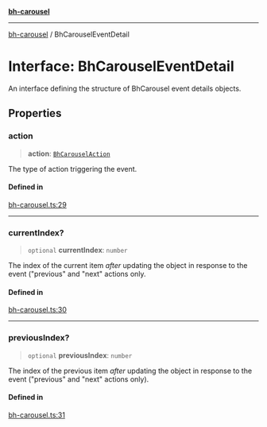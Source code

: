 [**bh-carousel**](../README.md)

---

[bh-carousel](../README.md) / BhCarouselEventDetail

# Interface: BhCarouselEventDetail

An interface defining the structure of BhCarousel event details objects.

## Properties

### action

> **action**: [`BhCarouselAction`](../type-aliases/BhCarouselAction.md)

The type of action triggering the event.

#### Defined in

[bh-carousel.ts:29](https://github.com/ctorgalson/bh-carousel/blob/6c33b0d3a704ad95e70c04d12e26515453fdea2b/src/bh-carousel.ts#L29)

---

### currentIndex?

> `optional` **currentIndex**: `number`

The index of the current item _after_ updating the object in response to
the event ("previous" and "next" actions only.

#### Defined in

[bh-carousel.ts:30](https://github.com/ctorgalson/bh-carousel/blob/6c33b0d3a704ad95e70c04d12e26515453fdea2b/src/bh-carousel.ts#L30)

---

### previousIndex?

> `optional` **previousIndex**: `number`

The index of the previous item _after_ updating the object in response to
the event ("previous" and "next" actions only).

#### Defined in

[bh-carousel.ts:31](https://github.com/ctorgalson/bh-carousel/blob/6c33b0d3a704ad95e70c04d12e26515453fdea2b/src/bh-carousel.ts#L31)
